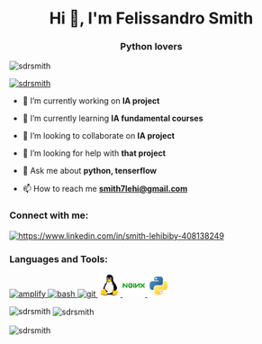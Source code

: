 <h1 align="center">Hi 👋, I'm Felissandro Smith</h1>
<h3 align="center">Python lovers</h3>

<p align="left"> <img src="https://komarev.com/ghpvc/?username=sdrsmith&label=Profile%20views&color=0e75b6&style=flat" alt="sdrsmith" /> </p>

<p align="left"> <a href="https://github.com/ryo-ma/github-profile-trophy"><img src="https://github-profile-trophy.vercel.app/?username=sdrsmith" alt="sdrsmith" /></a> </p>

- 🔭 I’m currently working on **IA project**

- 🌱 I’m currently learning **IA fundamental courses**

- 👯 I’m looking to collaborate on **IA project**

- 🤝 I’m looking for help with **that project**

- 💬 Ask me about **python, tenserflow**

- 📫 How to reach me **smith7lehi@gmail.com**

<h3 align="left">Connect with me:</h3>
<p align="left">
<a href="https://linkedin.com/in/https://www.linkedin.com/in/smith-lehibiby-408138249" target="blank"><img align="center" src="https://raw.githubusercontent.com/rahuldkjain/github-profile-readme-generator/master/src/images/icons/Social/linked-in-alt.svg" alt="https://www.linkedin.com/in/smith-lehibiby-408138249" height="30" width="40" /></a>
</p>

<h3 align="left">Languages and Tools:</h3>
<p align="left"> <a href="https://aws.amazon.com/amplify/" target="_blank" rel="noreferrer"> <img src="https://docs.amplify.aws/assets/logo-dark.svg" alt="amplify" width="40" height="40"/> </a> <a href="https://www.gnu.org/software/bash/" target="_blank" rel="noreferrer"> <img src="https://www.vectorlogo.zone/logos/gnu_bash/gnu_bash-icon.svg" alt="bash" width="40" height="40"/> </a> <a href="https://git-scm.com/" target="_blank" rel="noreferrer"> <img src="https://www.vectorlogo.zone/logos/git-scm/git-scm-icon.svg" alt="git" width="40" height="40"/> </a> <a href="https://www.linux.org/" target="_blank" rel="noreferrer"> <img src="https://raw.githubusercontent.com/devicons/devicon/master/icons/linux/linux-original.svg" alt="linux" width="40" height="40"/> </a> <a href="https://www.nginx.com" target="_blank" rel="noreferrer"> <img src="https://raw.githubusercontent.com/devicons/devicon/master/icons/nginx/nginx-original.svg" alt="nginx" width="40" height="40"/> </a> <a href="https://www.python.org" target="_blank" rel="noreferrer"> <img src="https://raw.githubusercontent.com/devicons/devicon/master/icons/python/python-original.svg" alt="python" width="40" height="40"/> </a> </p>

<p><img align="left" src="https://github-readme-stats.vercel.app/api/top-langs?username=sdrsmith&show_icons=true&locale=en&layout=compact" alt="sdrsmith" /></p>

<p>&nbsp;<img align="center" src="https://github-readme-stats.vercel.app/api?username=sdrsmith&show_icons=true&locale=en" alt="sdrsmith" /></p>

<p><img align="center" src="https://github-readme-streak-stats.herokuapp.com/?user=sdrsmith&" alt="sdrsmith" /></p>
